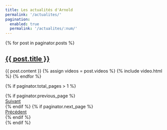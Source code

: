 ```yaml
---
title: Les actualités d'Arnold
permalink: '/actualites/'
pagination: 
  enabled: true
  permalink: '/actualites/:num/'
---
```

<div class="post">
	{% for post in paginator.posts %}
	<h2><a href="{{ post.url }}">{{ post.title }}</a></h2>
	{{ post.content }}
	{% assign videos = post.videos %}
	{% include video.html %}
	{% endfor %}
</div>

{% if paginator.total_pages > 1 %}
<div class="pagination--prevnext">
  {% if paginator.previous_page %}
  <div class="pagination--prev">
    <a class="pagination--item" href="{{ paginator.previous_page_path | prepend: site.baseurl }}">Suivant</a>
  </div>
  {% endif %}
  {% if paginator.next_page %}
  <div class="pagination--next">
    <a class="pagination--item" href="{{ paginator.next_page_path | prepend: site.baseurl }}">Précédent</a>
  </div>
  {% endif %}
</div>
{% endif %}